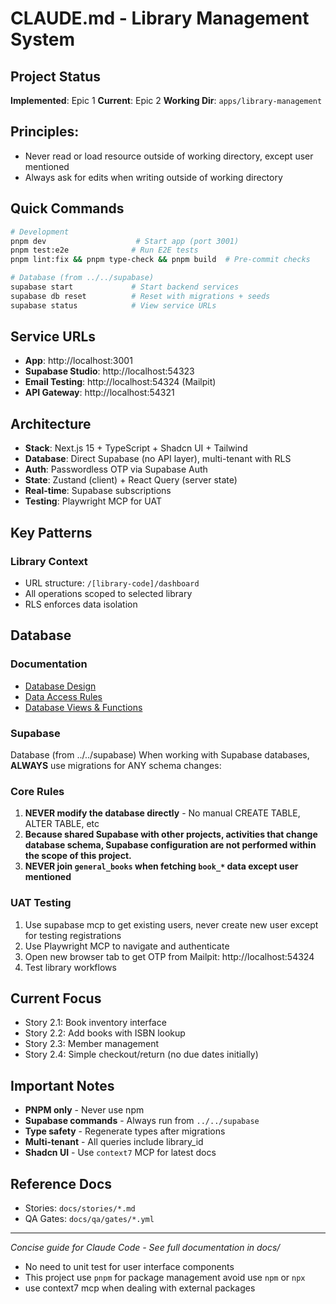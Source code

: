 # CLAUDE.md - Library Management System

## Project Status

**Implemented**: Epic 1
**Current**: Epic 2
**Working Dir**: `apps/library-management`

## Principles:
- Never read or load resource outside of working directory, except user mentioned
- Always ask for edits when writing outside of working directory

## Quick Commands

```bash
# Development
pnpm dev                    # Start app (port 3001)
pnpm test:e2e              # Run E2E tests
pnpm lint:fix && pnpm type-check && pnpm build  # Pre-commit checks

# Database (from ../../supabase)
supabase start             # Start backend services
supabase db reset          # Reset with migrations + seeds
supabase status            # View service URLs
```

## Service URLs

- **App**: http://localhost:3001
- **Supabase Studio**: http://localhost:54323
- **Email Testing**: http://localhost:54324 (Mailpit)
- **API Gateway**: http://localhost:54321

## Architecture

- **Stack**: Next.js 15 + TypeScript + Shadcn UI + Tailwind
- **Database**: Direct Supabase (no API layer), multi-tenant with RLS
- **Auth**: Passwordless OTP via Supabase Auth
- **State**: Zustand (client) + React Query (server state)
- **Real-time**: Supabase subscriptions
- **Testing**: Playwright MCP for UAT

## Key Patterns

### Library Context

- URL structure: `/[library-code]/dashboard`
- All operations scoped to selected library
- RLS enforces data isolation

## Database

### Documentation
- [Database Design](docs/architecture/database-design.md)
- [Data Access Rules](docs/architecture/data-access-rules.md)
- [Database Views & Functions](docs/architecture/database-views-and-functions.md)

### Supabase

Database (from ../../supabase)
When working with Supabase databases, **ALWAYS** use migrations for ANY schema changes:

### Core Rules

1. **NEVER modify the database directly** - No manual CREATE TABLE, ALTER TABLE, etc
2. **Because shared Supabase with other projects, activities that change database schema, Supabase configuration are not performed within the scope of this project.**
3. **NEVER join `general_books` when fetching `book_*` data except user mentioned**

### UAT Testing

1. Use supabase mcp to get existing users, never create new user except for testing registrations
2. Use Playwright MCP to navigate and authenticate
3. Open new browser tab to get OTP from Mailpit: http://localhost:54324
4. Test library workflows

## Current Focus

- Story 2.1: Book inventory interface
- Story 2.2: Add books with ISBN lookup
- Story 2.3: Member management
- Story 2.4: Simple checkout/return (no due dates initially)

## Important Notes

- **PNPM only** - Never use npm
- **Supabase commands** - Always run from `../../supabase`
- **Type safety** - Regenerate types after migrations
- **Multi-tenant** - All queries include library_id
- **Shadcn UI** - Use `context7` MCP for latest docs

## Reference Docs

- Stories: `docs/stories/*.md`
- QA Gates: `docs/qa/gates/*.yml`

---

_Concise guide for Claude Code - See full documentation in docs/_
- No need to unit test for user interface components
- This project use `pnpm` for package management avoid use `npm` or `npx`
- use context7 mcp when dealing with external packages